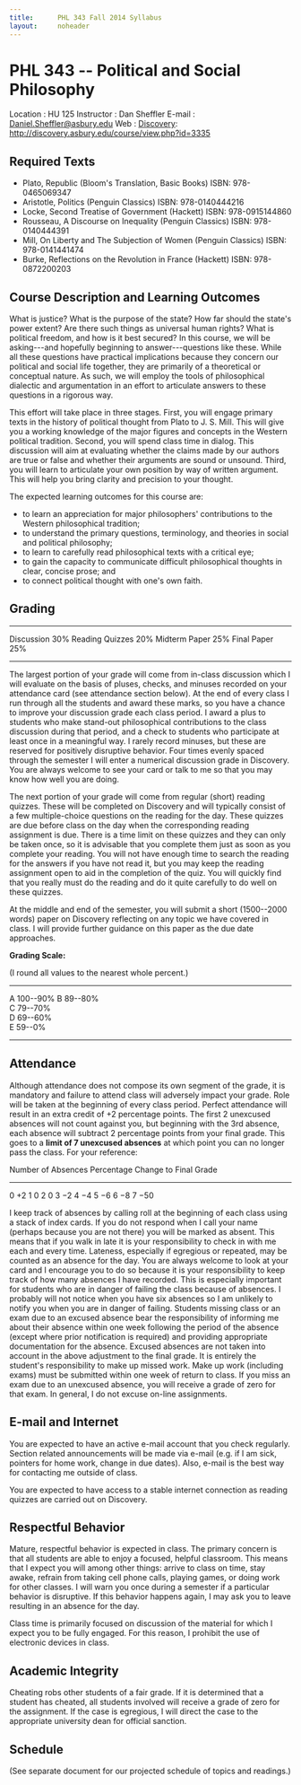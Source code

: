```yaml
---
title:      PHL 343 Fall 2014 Syllabus
layout:     noheader
---
```


# PHL 343 -- Political and Social Philosophy #

Location
:    HU 125
Instructor
:    Dan Sheffler
E-mail
:    Daniel.Sheffler@asbury.edu
Web
:   [Discovery][disc]: http://discovery.asbury.edu/course/view.php?id=3335

[disc]: http://discovery.asbury.edu/course/view.php?id=3335


## Required Texts ##

- Plato, Republic (Bloom's Translation, Basic Books)
    ISBN: 978-0465069347
- Aristotle, Politics (Penguin Classics)
    ISBN: 978-0140444216
- Locke, Second Treatise of Government (Hackett)
    ISBN: 978-0915144860
- Rousseau, A Discourse on Inequality (Penguin Classics)
    ISBN: 978-0140444391 
- Mill, On Liberty and The Subjection of Women (Penguin Classics)
    ISBN: 978-0141441474
- Burke, Reflections on the Revolution in France (Hackett)
    ISBN: 978-0872200203



## Course Description and Learning Outcomes ##

What is justice? What is the purpose of the state? How far should the state's power extent? Are there such things as universal human rights? What is political freedom, and how is it best secured? In this course, we will be asking---and hopefully beginning to answer---questions like these. While all these questions have practical implications because they concern our political and social life together, they are primarily of a theoretical or conceptual nature. As such, we will employ the tools of philosophical dialectic and argumentation in an effort to articulate answers to these questions in a rigorous way.

This effort will take place in three stages. First, you will engage primary texts in the history of political thought from Plato to J. S. Mill. This will give you a working knowledge of the major figures and concepts in the Western political tradition. Second, you will spend class time in dialog. This discussion will aim at evaluating whether the claims made by our authors are true or false and whether their arguments are sound or unsound. Third, you will learn to articulate your own position by way of written argument. This will help you bring clarity and precision to your thought.


The expected learning outcomes for this course are:
- to learn an appreciation for major philosophers'
  contributions to the Western philosophical tradition;
- to understand the primary questions, terminology, and
  theories in social and political philosophy;
- to learn to carefully read philosophical texts with a
  critical eye;
- to gain the capacity to communicate difficult
  philosophical thoughts in clear, concise prose; and
- to connect political thought with one's own faith.


## Grading ##

----------------- ----
Discussion        30% 
Reading Quizzes   20% 
Midterm Paper     25% 
Final Paper       25% 
----------------- ----


The largest portion of your grade will come from in-class discussion which I will evaluate on the basis of pluses, checks, and minuses recorded on your attendance card (see attendance section below). At the end of every class I run through all the students and award these marks, so you have a chance to improve your discussion grade each class period. I award a plus to students who make stand-out philosophical contributions to the class discussion during that period, and a check to students who participate at least once in a meaningful way. I rarely record minuses, but these are reserved for positively disruptive behavior. Four times evenly spaced through the semester I will enter a numerical discussion grade in Discovery. You are always welcome to see your card or talk to me so that you may know how well you are doing.

The next portion of your grade will come from regular (short) reading quizzes. These will be completed on Discovery and will typically consist of a few multiple-choice questions on the reading for the day. These quizzes are due before class on the day when the corresponding reading assignment is due. There is a time limit on these quizzes and they can only be taken once, so it is advisable that you complete them just as soon as you complete your reading. You will not have enough time to search the reading for the answers if you have not read it, but you may keep the reading assignment open to aid in the completion of the quiz. You will quickly find that you really must do the reading and do it quite carefully to do well on these quizzes.

At the middle and end of the semester, you will submit a short (1500--2000 words) paper on Discovery reflecting on any topic we have covered in class. I will provide further guidance on this paper as the due date approaches.

**Grading Scale:**

(I round all values to the nearest whole percent.)

--- ------------------
A   100--90% 
B   89--80%  
C   79--70%  
D   69--60%  
E   59--0%   
--- ------------------


## Attendance ##

Although attendance does not compose its own segment of the grade, it is mandatory and failure to attend class will adversely impact your grade. Role will be taken at the beginning of every class period. Perfect attendance will result in an extra credit of +2 percentage points. The first 2 unexcused absences will not count against you, but beginning with the 3rd absence, each absence will subtract 2 percentage points from your final grade. This goes to a **limit of 7 unexcused absences** at which point you can no longer pass the class. For your reference:

Number of Absences  Percentage Change to Final Grade 
------------------- ---------------------------------
0                   $+2$
1                   0
2                   0
3                   $-2$
4                   $-4$
5                   $-6$
6                   $-8$
7                   $-50$




I keep track of absences by calling roll at the beginning of each class using a stack of index cards. If you do not respond when I call your name (perhaps because you are not there) you will be marked as absent. This means that if you walk in late it is your responsibility to check in with me each and every time. Lateness, especially if egregious or repeated, may be counted as an absence for the day. You are always welcome to look at your card and I encourage you to do so because it is your responsibility to keep track of how many absences I have recorded. This is especially important for students who are in danger of failing the class because of absences. I probably will not notice when you have six absences so I am unlikely to notify you when you are in danger of failing. Students missing class or an exam due to an excused absence bear the responsibility of informing me about their absence within one week following the period of the absence (except where prior notification is required) and providing appropriate documentation for the absence. Excused absences are not taken into account in the above adjustment to the final grade. It is entirely the student's responsibility to make up missed work. Make up work (including exams) must be submitted within one week of return to class. If you miss an exam due to an unexcused absence, you will receive a grade of zero for that exam. In general, I do not excuse on-line assignments.


## E-mail and Internet ##

You are expected to have an active e-mail account that you check regularly. Section related announcements will be made via e-mail (e.g. if I am sick, pointers for home work, change in due dates). Also, e-mail is the best way for contacting me outside of class.

You are expected to have access to a stable internet connection as reading quizzes are carried out on Discovery.



## Respectful Behavior ##

Mature, respectful behavior is expected in class. The primary concern is that all students are able to enjoy a focused, helpful classroom. This means that I expect you will among other things: arrive to class on time, stay awake, refrain from taking cell phone calls, playing games, or doing work for other classes. I will warn you once during a semester if a particular behavior is disruptive. If this behavior happens again, I may ask you to leave resulting in an absence for the day.

Class time is primarily focused on discussion of the material for which I expect you to be fully engaged. For this reason, I prohibit the use of electronic devices in class.


## Academic Integrity ##

Cheating robs other students of a fair grade. If it is determined that a student has cheated, all students involved will receive a grade of zero for the assignment. If the case is egregious, I will direct the case to the appropriate university dean for official sanction.


## Schedule ##

(See separate document for our projected schedule of topics and readings.)

